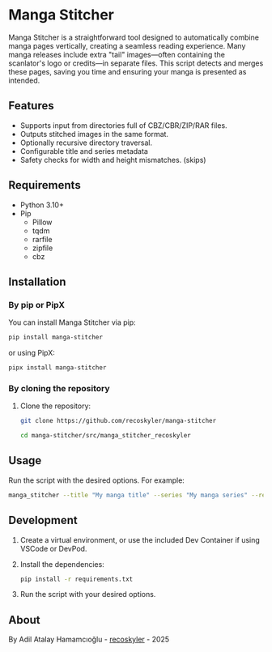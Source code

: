 # Manga Stitcher

Manga Stitcher is a straightforward tool designed to automatically combine manga pages vertically, creating a seamless reading experience. Many manga releases include extra "tail" images—often containing the scanlator's logo or credits—in separate files. This script detects and merges these pages, saving you time and ensuring your manga is presented as intended.

## Features

- Supports input from directories full of CBZ/CBR/ZIP/RAR files.
- Outputs stitched images in the same format.
- Optionally recursive directory traversal.
- Configurable title and series metadata
- Safety checks for width and height mismatches. (skips)

## Requirements

- Python 3.10+
- Pip
  - Pillow
  - tqdm
  - rarfile
  - zipfile
  - cbz

## Installation

### By pip or PipX

You can install Manga Stitcher via pip:

```bash
pip install manga-stitcher
```

 or using PipX:

```bash
pipx install manga-stitcher
```

### By cloning the repository

1. Clone the repository:

   ```bash
   git clone https://github.com/recoskyler/manga-stitcher

   cd manga-stitcher/src/manga_stitcher_recoskyler
   ```

## Usage

Run the script with the desired options. For example:

```bash
manga_stitcher --title "My manga title" --series "My manga series" --recursive /path/to/manga
```

## Development

1. Create a virtual environment, or use the included Dev Container if using VSCode or DevPod.
2. Install the dependencies:

   ```bash
   pip install -r requirements.txt
   ```

3. Run the script with your desired options.

## About

By Adil Atalay Hamamcıoğlu - [recoskyler](https://github.com/recoskyler) - 2025
